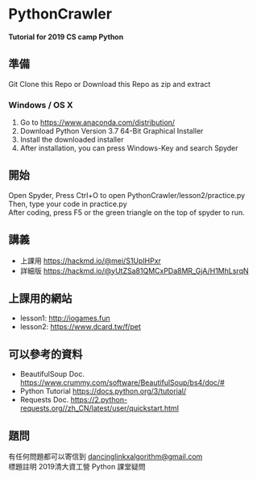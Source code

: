 # PythonCrawler
#### Tutorial for 2019 CS camp Python

## 準備
Git Clone this Repo or Download this Repo as zip and extract
### Windows / OS X
1. Go to https://www.anaconda.com/distribution/
2. Download Python Version 3.7 64-Bit Graphical Installer
3. Install the downloaded installer
4. After installation, you can press Windows-Key and search Spyder

## 開始
Open Spyder, Press Ctrl+O to open PythonCrawler/lesson2/practice.py  
Then, type your code in practice.py  
After coding, press F5 or the green triangle on the top of spyder to run.  

## 講義
- 上課用 https://hackmd.io/@mei/S1UpIHPxr
- 詳細版 https://hackmd.io/@yUtZSa81QMCxPDa8MR_GjA/H1MhLsrqN

## 上課用的網站
- lesson1: http://iogames.fun
- lesson2: https://www.dcard.tw/f/pet

## 可以參考的資料
- BeautifulSoup Doc. https://www.crummy.com/software/BeautifulSoup/bs4/doc/#
- Python Tutorial https://docs.python.org/3/tutorial/
- Requests Doc. https://2.python-requests.org//zh_CN/latest/user/quickstart.html

## 題問
有任何問題都可以寄信到 dancinglinkxalgorithm@gmail.com  
標題註明 2019清大資工營 Python 課堂疑問
